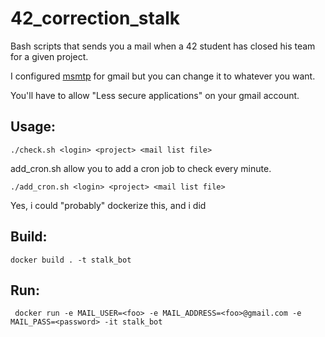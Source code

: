 
# 42_correction_stalk
Bash scripts that sends you a mail when a 42 student has closed his team for a given project.

I configured [msmtp](https://doc.ubuntu-fr.org/msmtp) for gmail but you can change it to whatever you want. 

You'll have to allow "Less secure applications" on your gmail account.

## Usage:

    ./check.sh <login> <project> <mail list file> 

add_cron.sh allow you to add a cron job to check every minute.

    ./add_cron.sh <login> <project> <mail list file>

Yes, i could "probably" dockerize this, and i did

## Build:

    docker build . -t stalk_bot

## Run:

     docker run -e MAIL_USER=<foo> -e MAIL_ADDRESS=<foo>@gmail.com -e MAIL_PASS=<password> -it stalk_bot

